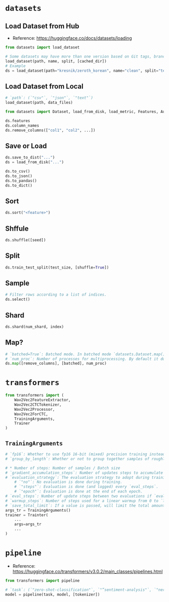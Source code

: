 # `datasets`
## Load Dataset from Hub
- Reference: https://huggingface.co/docs/datasets/loading
```python
from datasets import load_dataset

# Some datasets may have more than one version based on Git tags, branches, or commits. Use the revision parameter to specify the dataset version you want to load.
load_dataset(path, name, split, [cached_dir])
# Example
ds = load_dataset(path="kresnik/zeroth_korean", name="clean", split="test")
```
## Load Dataset from Local
```python
# `path`: (`"csv"`, `"json"`, `"text"`)
load_dataset(path, data_files)
```
```python
from datasets import Dataset, load_from_disk, load_metric, Features, Audio, Value
```
```python
ds.features
ds.column_names
ds.remove_columns(["col1", "col2", ...])
```
## Save or Load
```python
ds.save_to_dist("...")
ds = load_from_disk("...")

ds.to_csv()
ds.to_json()
ds.to_pandas()
ds.to_dict()
```
## Sort
```python
ds.sort("<feature>")
```
## Shffule
```python
ds.shuffle([seed])
```
## Split
```python
ds.train_test_split(test_size, [shuffle=True])
```
## Sample
```python
# Filter rows according to a list of indices.
ds.select()
```
## Shard
```python
ds.shard(num_shard, index)
```
## Map?
```python
# `batched=True`: Batched mode. In batched mode `datasets.Dataset.map()` will provide batch of examples (as a dict of lists) to the mapped function and expect the mapped function to return back a batch of examples (as a dict of lists) but the input and output batch are not required to be of the same size.
# `num_proc`: Number of processes for multiprocessing. By default it doesn’t use multiprocessing.
ds.map([remove_columns], [batched], num_proc)
```

# `transformers`
```python
from transformers import (
    Wav2Vec2FeatureExtractor,
    Wav2Vec2CTCTokenizer,
    Wav2Vec2Processor,
    Wav2Vec2ForCTC,
    TrainingArguments,
    Trainer
)
```
## `TrainingArguments`
```python
# `fp16`: Whether to use fp16 16-bit (mixed) precision training instead of 32-bit training.
# `group_by_length`: Whether or not to group together samples of roughly the same length in the training dataset (to minimize padding applied and be more efficient). Only useful if applying dynamic padding.

# * Number of steps: Number of samples / Batch size
# `gradient_accumulation_steps`: Number of updates steps to accumulate the gradients for, before performing a backward/update pass.
# `evaluation_strategy`: The evaluation strategy to adopt during training.
	# `"no"`: No evaluation is done during training.
	# `"steps"`: Evaluation is done (and logged) every `eval_steps`.
	# `"epoch"`: Evaluation is done at the end of each epoch.
# `eval_steps`: Number of update steps between two evaluations if `evaluation_strategy="steps"`. Will default to the same value as `logging_steps` if not set.
# `warmup_steps`: Number of steps used for a linear warmup from 0 to `learning_rate`.
# `save_total_limit`: If a value is passed, will limit the total amount of checkpoints. Deletes the older checkpoints in `output_dir`.
args_tr = TrainingArguments()
trainer = Trainter(
	...
	args=args_tr
	...
)
```

# `pipeline`
- Reference: https://huggingface.co/transformers/v3.0.2/main_classes/pipelines.html
```python
from transformers import pipeline

# `task`: (`"zero-shot-classification"`, `"”sentiment-analysis"`, `"ner"`, "`question-answering"`)
model = pipeline(task, model, [tokenizer])
```